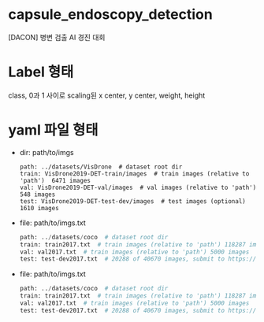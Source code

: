 # capsule_endoscopy_detection
[DACON] 병변 검출 AI 경진 대회

# Label 형태
class, 0과 1 사이로 scaling된 x center, y center, weight, height

# yaml 파일 형태
- dir: path/to/imgs
  ```
  path: ../datasets/VisDrone  # dataset root dir
  train: VisDrone2019-DET-train/images  # train images (relative to 'path')  6471 images
  val: VisDrone2019-DET-val/images  # val images (relative to 'path')  548 images
  test: VisDrone2019-DET-test-dev/images  # test images (optional)  1610 images
  ```
- file: path/to/imgs.txt
    
    ```python
    path: ../datasets/coco  # dataset root dir
    train: train2017.txt  # train images (relative to 'path') 118287 images
    val: val2017.txt  # train images (relative to 'path') 5000 images
    test: test-dev2017.txt  # 20288 of 40670 images, submit to https://competitions.codalab.org/competitions/20794
    ```
- file: path/to/imgs.txt
    
    ```python
    path: ../datasets/coco  # dataset root dir
    train: train2017.txt  # train images (relative to 'path') 118287 images
    val: val2017.txt  # train images (relative to 'path') 5000 images
    test: test-dev2017.txt  # 20288 of 40670 images, submit to https://competitions.codalab.org/competitions/20794
    ```
